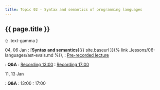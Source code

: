 ```yaml
---
title: Topic 02 - Syntax and semantics of programming languages
---
```


## {{ page.title }}
{: .text-gamma }

04, 06 Jan
: [**Syntax and semantics**]({{ site.baseurl }}{% link _lessons/06-languages/ast-evals.md %}),
  : [Pre-recorded lecture](https://www.youtube.com/playlist?list=PLeIbBi3CwMZzxem8S2aFUUqD5zkaWXYLB)

: **Q&A**
  : [Recording 13:00](https://youtu.be/kZ45wkIXBW8)
  : [Recording 17:00](https://youtu.be/bhxXOzPxGzI)

11, 13 Jan
<!-- : [**Syntax and semantics**]({{ site.baseurl }}{% link _lessons/06-languages/ast-evals.md %}), -->
<!--   : [Pre-recorded lecture](https://www.youtube.com/playlist?list=PLeIbBi3CwMZzxem8S2aFUUqD5zkaWXYLB) -->

: **Q&A**
  : 13:00
  : 17:00
